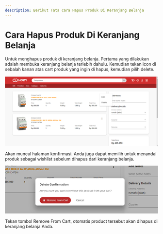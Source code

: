 ```yaml
---
description: Berikut Tata cara Hapus Produk Di Keranjang Belanja
---
```


# Cara Hapus Produk Di Keranjang Belanja

 Untuk menghapus produk di keranjang belanja. Pertama yang dilakukan adalah membuka keranjang belanja terlebih dahulu. Kemudian tekan icon di sebalah kanan atas cart produk yang ingin di hapus, kemudian pilih delete. 

![](../../.gitbook/assets/image%20%28212%29.png)

 Akan muncul halaman konfirmasi. Anda juga dapat memilih untuk menandai produk sebagai wishlist sebelum dihapus dari keranjang belanja. 

![](../../.gitbook/assets/image%20%28261%29.png)

Tekan tombol Remove From Cart, otomatis product tersebut akan dihapus di keranjang belanja Anda.

